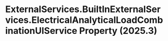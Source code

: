 # ExternalServices.BuiltInExternalServices.ElectricalAnalyticalLoadCombinationUIService Property (2025.3)

﻿
